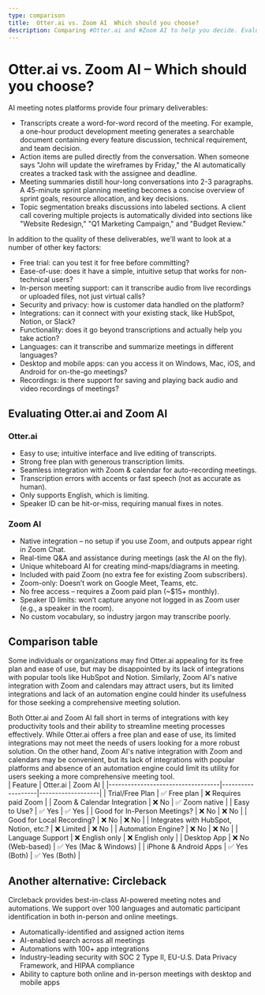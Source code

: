 ```yaml
---
type: comparison
title:  Otter.ai vs. Zoom AI  Which should you choose?
description: Comparing #Otter.ai and #Zoom AI to help you decide. Evaluation of both tools and an alternative option: Circleback.
---
```


# Otter.ai vs. Zoom AI – Which should you choose?  
AI meeting notes platforms provide four primary deliverables:  
  
* Transcripts create a word-for-word record of the meeting. For example, a one-hour product development meeting generates a searchable document containing every feature discussion, technical requirement, and team decision.  
* Action items are pulled directly from the conversation. When someone says "John will update the wireframes by Friday," the AI automatically creates a tracked task with the assignee and deadline.  
* Meeting summaries distill hour-long conversations into 2-3 paragraphs. A 45-minute sprint planning meeting becomes a concise overview of sprint goals, resource allocation, and key decisions.  
* Topic segmentation breaks discussions into labeled sections. A client call covering multiple projects is automatically divided into sections like "Website Redesign," "Q1 Marketing Campaign," and "Budget Review."  
  
In addition to the quality of these deliverables, we'll want to look at a number of other key factors:  
  
* Free trial: can you test it for free before committing?  
* Ease-of-use: does it have a simple, intuitive setup that works for non-technical users?  
* In-person meeting support: can it transcribe audio from live recordings or uploaded files, not just virtual calls?  
* Security and privacy: how is customer data handled on the platform?  
* Integrations: can it connect with your existing stack, like HubSpot, Notion, or Slack?  
* Functionality: does it go beyond transcriptions and actually help you take action?  
* Languages: can it transcribe and summarize meetings in different languages?  
* Desktop and mobile apps: can you access it on Windows, Mac, iOS, and Android for on-the-go meetings?  
* Recordings: is there support for saving and playing back audio and video recordings of meetings?    
## Evaluating Otter.ai and Zoom AI  
### Otter.ai
- Easy to use; intuitive interface and live editing of transcripts.
- Strong free plan with generous transcription limits.
- Seamless integration with Zoom & calendar for auto-recording meetings.
- Transcription errors with accents or fast speech (not as accurate as human).
- Only supports English, which is limiting.
- Speaker ID can be hit-or-miss, requiring manual fixes in notes.

### Zoom AI
- Native integration – no setup if you use Zoom, and outputs appear right in Zoom Chat.
- Real-time Q&A and assistance during meetings (ask the AI on the fly).
- Unique whiteboard AI for creating mind-maps/diagrams in meeting.
- Included with paid Zoom (no extra fee for existing Zoom subscribers).
- Zoom-only: Doesn’t work on Google Meet, Teams, etc.
- No free access – requires a Zoom paid plan (~$15+ monthly).
- Speaker ID limits: won’t capture anyone not logged in as Zoom user (e.g., a speaker in the room).
- No custom vocabulary, so industry jargon may transcribe poorly.  
## Comparison table    
Some individuals or organizations may find Otter.ai appealing for its free plan and ease of use, but may be disappointed by its lack of integrations with popular tools like HubSpot and Notion. Similarly, Zoom AI's native integration with Zoom and calendars may attract users, but its limited integrations and lack of an automation engine could hinder its usefulness for those seeking a comprehensive meeting solution.

Both Otter.ai and Zoom AI fall short in terms of integrations with key productivity tools and their ability to streamline meeting processes effectively. While Otter.ai offers a free plan and ease of use, its limited integrations may not meet the needs of users looking for a more robust solution. On the other hand, Zoom AI's native integration with Zoom and calendars may be convenient, but its lack of integrations with popular platforms and absence of an automation engine could limit its utility for users seeking a more comprehensive meeting tool.  
| Feature                           | Otter.ai          | Zoom AI           |
|-----------------------------------|-------------------|-------------------|
| Trial/Free Plan                   | ✅ Free plan       | ❌ Requires paid Zoom |
| Zoom & Calendar Integration       | ❌ No             | ✅ Zoom native     |
| Easy to Use?                      | ✅ Yes            | ✅ Yes            |
| Good for In-Person Meetings?      | ❌ No             | ❌ No             |
| Good for Local Recording?         | ❌ No             | ❌ No             |
| Integrates with HubSpot, Notion, etc.? | ❌ Limited      | ❌ No             |
| Automation Engine?                | ❌ No             | ❌ No             |
| Language Support                  | ❌ English only   | ❌ English only   |
| Desktop App                       | ❌ No (Web-based) | ✅ Yes (Mac & Windows) |
| iPhone & Android Apps             | ✅ Yes (Both)     | ✅ Yes (Both)     |  
## Another alternative: Circleback  
Circleback provides best-in-class AI-powered meeting notes and automations. We support over 100 languages and automatic participant identification in both in-person and online meetings.  
  
* Automatically-identified and assigned action items  
* AI-enabled search across all meetings  
* Automations with 100+ app integrations  
* Industry-leading security with SOC 2 Type II, EU-U.S. Data Privacy Framework, and HIPAA compliance  
* Ability to capture both online and in-person meetings with desktop and mobile apps  
